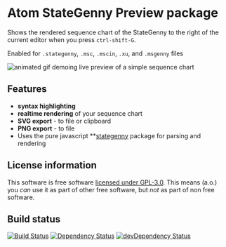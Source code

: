 # Atom StateGenny Preview package

Shows the rendered sequence chart of the StateGenny to the right of the current editor when you press `ctrl-shift-G`.

Enabled for `.stategenny`, `.msc`, `.mscin`, `.xu`, and `.msgenny` files

![animated gif demoing live preview of a simple sequence chart](https://raw.githubusercontent.com/sverweij/atom-stategenny-preview/master/assets/atom-stategenny-preview.png)

## Features
- **syntax highlighting**
- **realtime rendering** of your sequence chart
- **SVG export** - to file or clipboard
- **PNG export** - to file
- Uses the pure javascript **[stategenny](https://gitlab.com/sverweij/state-genny) package for parsing and rendering

## License information
This software is free software [licensed under GPL-3.0](LICENSE.md). This means (a.o.) you _can_ use
it as part of other free software, but _not_ as part of non free software.

## Build status
[![Build Status](https://travis-ci.org/sverweij/atom-stategenny-preview.svg?branch=master)](https://travis-ci.org/sverweij/atom-stategenny-preview)
[![Dependency Status](https://david-dm.org/sverweij/atom-stategenny-preview.svg)](https://david-dm.org/sverweij/atom-stategenny-preview)
[![devDependency Status](https://david-dm.org/sverweij/atom-stategenny-preview/dev-status.svg)](https://david-dm.org/sverweij/atom-stategenny-preview#info=devDependencies)
